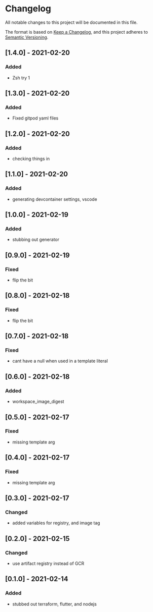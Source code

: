 # Changelog
All notable changes to this project will be documented in this file.

The format is based on [Keep a Changelog](https://keepachangelog.com/en/1.0.0/),
and this project adheres to [Semantic Versioning](https://semver.org/spec/v2.0.0.html).

## [1.4.0] - 2021-02-20
### Added
- Zsh try 1
## [1.3.0] - 2021-02-20
### Added
- Fixed gitpod yaml files

## [1.2.0] - 2021-02-20
### Added
- checking things in
## [1.1.0] - 2021-02-20
### Added
- generating devcontainer settings, vscode
## [1.0.0] - 2021-02-19
### Added
- stubbing out generator

## [0.9.0] - 2021-02-19
### Fixed
- flip the bit
## [0.8.0] - 2021-02-18
### Fixed
- flip the bit
## [0.7.0] - 2021-02-18
### Fixed
- cant have a null when used in a template literal
## [0.6.0] - 2021-02-18
### Added
- workspace_image_digest
## [0.5.0] - 2021-02-17
### Fixed
- missing template arg
## [0.4.0] - 2021-02-17
### Fixed
- missing template arg

## [0.3.0] - 2021-02-17
### Changed
- added variables for registry, and image tag

## [0.2.0] - 2021-02-15
### Changed
- use artifact registry instead of GCR


## [0.1.0] - 2021-02-14
### Added
- stubbed out terraform, flutter, and nodejs


